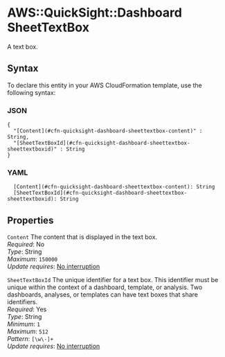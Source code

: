 # AWS::QuickSight::Dashboard SheetTextBox<a name="aws-properties-quicksight-dashboard-sheettextbox"></a>

A text box\.

## Syntax<a name="aws-properties-quicksight-dashboard-sheettextbox-syntax"></a>

To declare this entity in your AWS CloudFormation template, use the following syntax:

### JSON<a name="aws-properties-quicksight-dashboard-sheettextbox-syntax.json"></a>

```
{
  "[Content](#cfn-quicksight-dashboard-sheettextbox-content)" : String,
  "[SheetTextBoxId](#cfn-quicksight-dashboard-sheettextbox-sheettextboxid)" : String
}
```

### YAML<a name="aws-properties-quicksight-dashboard-sheettextbox-syntax.yaml"></a>

```
  [Content](#cfn-quicksight-dashboard-sheettextbox-content): String
  [SheetTextBoxId](#cfn-quicksight-dashboard-sheettextbox-sheettextboxid): String
```

## Properties<a name="aws-properties-quicksight-dashboard-sheettextbox-properties"></a>

`Content` <a name="cfn-quicksight-dashboard-sheettextbox-content"></a>
The content that is displayed in the text box\.  
_Required_: No  
_Type_: String  
_Maximum_: `150000`  
_Update requires_: [No interruption](https://docs.aws.amazon.com/AWSCloudFormation/latest/UserGuide/using-cfn-updating-stacks-update-behaviors.html#update-no-interrupt)

`SheetTextBoxId` <a name="cfn-quicksight-dashboard-sheettextbox-sheettextboxid"></a>
The unique identifier for a text box\. This identifier must be unique within the context of a dashboard, template, or analysis\. Two dashboards, analyses, or templates can have text boxes that share identifiers\.  
_Required_: Yes  
_Type_: String  
_Minimum_: `1`  
_Maximum_: `512`  
_Pattern_: `[\w\-]+`  
_Update requires_: [No interruption](https://docs.aws.amazon.com/AWSCloudFormation/latest/UserGuide/using-cfn-updating-stacks-update-behaviors.html#update-no-interrupt)
